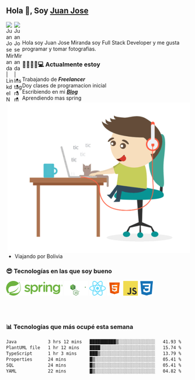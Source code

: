 ## Hola 👋, Soy [Juan Jose](http://juanjoses.me)

<a href="https://www.linkedin.com/in/juanjosemirandam/">
  <img align="left" alt="Juan Jose Miranda | LinkdeIN" width="22px" src="https://cdn.jsdelivr.net/npm/simple-icons@v3/icons/linkedin.svg" />
</a>

<a href="https://www.instagram.com/juan.jose.miranda/">
  <img align="left" alt="Juan Jose Miranda | Instagram" width="22px" src="https://cdn.jsdelivr.net/npm/simple-icons@v3/icons/instagram.svg" />
</a>

<br /> <br />

Hola soy Juan Jose Miranda soy Full Stack Developer y me gusta programar y tomar fotografias.

<img align="right" alt="GIF" src="./images/gif-juanjose.gif" width="500" max-height="320" />

### 👨‍💻🕵‍♀💻 Actualmente estoy

- Trabajando de ***Freelancer***
- Doy clases de programacion inicial
- Escribiendo en mi ***[Blog](http://juanjoses.me)***
- Aprendiendo mas spring
- Viajando por Bolivia 

### 😎 Tecnologías en las que soy bueno

<code><img alt="Spring" height="40px" src="./images/spring-icon.svg"/></code>
<code><img alt="NodeJS" height="40px" src="./images/nodejs-icon.svg" /></code>
<code><img alt="ReactJS" height="40px" src="./images/react-icon.svg" /></code>
<code><img alt="HTML5" height="40px" src="./images/html-icon.png" /></code>
<code><img alt="JavaScript" height="40px" src="./images/js-icon.png"  /></code>
<code><img alt="CSS3" height="40px" src="./images/css-icon.png" /></code>

<br/><br/>

### 📊 Tecnologías que más ocupé esta semana

<!--START_SECTION:waka-->

```text
Java            3 hrs 12 mins   ██████████▒░░░░░░░░░░░░░░   41.93 %
PlantUML file   1 hr 12 mins    ████░░░░░░░░░░░░░░░░░░░░░   15.74 %
TypeScript      1 hr 3 mins     ███▒░░░░░░░░░░░░░░░░░░░░░   13.79 %
Properties      24 mins         █▒░░░░░░░░░░░░░░░░░░░░░░░   05.41 %
SQL             24 mins         █▒░░░░░░░░░░░░░░░░░░░░░░░   05.41 %
YAML            22 mins         █▒░░░░░░░░░░░░░░░░░░░░░░░   04.82 %
```

<!--END_SECTION:waka-->

<!-- ### 📌🤓 Últimos artículos en mi blog -->